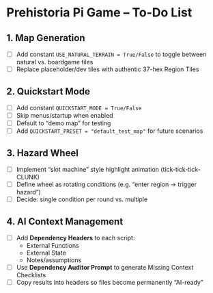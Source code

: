 # Prehistoria Pi Game – To-Do List

## 1. Map Generation
- [ ] Add constant `USE_NATURAL_TERRAIN = True/False` to toggle between natural vs. boardgame tiles  
- [ ] Replace placeholder/dev tiles with authentic 37-hex Region Tiles  

## 2. Quickstart Mode
- [ ] Add constant `QUICKSTART_MODE = True/False`  
- [ ] Skip menus/startup when enabled  
- [ ] Default to “demo map” for testing  
- [ ] Add `QUICKSTART_PRESET = "default_test_map"` for future scenarios  

## 3. Hazard Wheel
- [ ] Implement “slot machine” style highlight animation (tick-tick-tick-CLUNK)  
- [ ] Define wheel as rotating conditions (e.g. “enter region → trigger hazard”)  
- [ ] Decide: single condition per round vs. multiple  

## 4. AI Context Management
- [ ] Add **Dependency Headers** to each script:  
  - External Functions  
  - External State  
  - Notes/assumptions  
- [ ] Use **Dependency Auditor Prompt** to generate Missing Context Checklists  
- [ ] Copy results into headers so files become permanently “AI-ready”  

